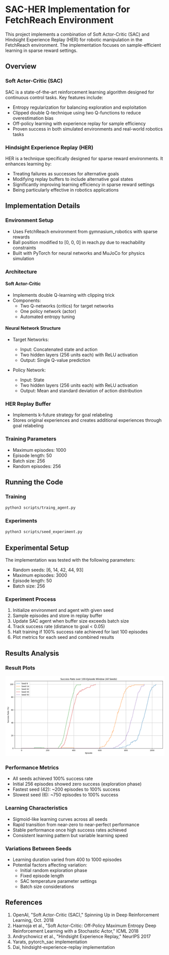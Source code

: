 # SAC-HER Implementation for FetchReach Environment

This project implements a combination of Soft Actor-Critic (SAC) and Hindsight Experience Replay (HER) for robotic manipulation in the FetchReach environment. The implementation focuses on sample-efficient learning in sparse reward settings.

## Overview

### Soft Actor-Critic (SAC)

SAC is a state-of-the-art reinforcement learning algorithm designed for continuous control tasks. Key features include:

- Entropy regularization for balancing exploration and exploitation
- Clipped double Q-technique using two Q-functions to reduce overestimation bias
- Off-policy learning with experience replay for sample efficiency
- Proven success in both simulated environments and real-world robotics tasks

### Hindsight Experience Replay (HER)

HER is a technique specifically designed for sparse reward environments. It enhances learning by:

- Treating failures as successes for alternative goals
- Modifying replay buffers to include alternative goal states
- Significantly improving learning efficiency in sparse reward settings
- Being particularly effective in robotics applications

## Implementation Details

### Environment Setup

- Uses FetchReach environment from gymnasium_robotics with sparse rewards
- Ball position modified to [0, 0, 0] in reach.py due to reachability constraints
- Built with PyTorch for neural networks and MuJoCo for physics simulation

### Architecture

#### Soft Actor-Critic
- Implements double Q-learning with clipping trick
- Components:
  - Two Q-networks (critics) for target networks
  - One policy network (actor)
  - Automated entropy tuning

#### Neural Network Structure
- Target Networks:
  - Input: Concatenated state and action
  - Two hidden layers (256 units each) with ReLU activation
  - Output: Single Q-value prediction

- Policy Network:
  - Input: State
  - Two hidden layers (256 units each) with ReLU activation
  - Output: Mean and standard deviation of action distribution

### HER Replay Buffer

- Implements k-future strategy for goal relabeling
- Stores original experiences and creates additional experiences through goal relabeling

### Training Parameters

- Maximum episodes: 1000
- Episode length: 50
- Batch size: 256
- Random episodes: 256

## Running the Code

### Training
```bash
python3 scripts/traing_agent.py
```

### Experiments
```bash
python3 scripts/seed_experiment.py
```

## Experimental Setup

The implementation was tested with the following parameters:

- Random seeds: [6, 14, 42, 44, 93]
- Maximum episodes: 3000
- Episode length: 50
- Batch size: 256

### Experiment Process
1. Initialize environment and agent with given seed
2. Sample episodes and store in replay buffer
3. Update SAC agent when buffer size exceeds batch size
4. Track success rate (distance to goal < 0.05)
5. Halt training if 100% success rate achieved for last 100 episodes
6. Plot metrics for each seed and combined results

## Results Analysis

### Result Plots
![Combined Success Rates Across Seeds](checkpoints/plots/combined_success_rates.png)

### Performance Metrics
- All seeds achieved 100% success rate
- Initial 256 episodes showed zero success (exploration phase)
- Fastest seed (42): ~200 episodes to 100% success
- Slowest seed (6): ~750 episodes to 100% success

### Learning Characteristics
- Sigmoid-like learning curves across all seeds
- Rapid transition from near-zero to near-perfect performance
- Stable performance once high success rates achieved
- Consistent learning pattern but variable learning speed

### Variations Between Seeds
- Learning duration varied from 400 to 1000 episodes
- Potential factors affecting variation:
  - Initial random exploration phase
  - Fixed episode length
  - SAC temperature parameter settings
  - Batch size considerations

## References

1. OpenAI, "Soft Actor-Critic (SAC)," Spinning Up in Deep Reinforcement Learning, Oct. 2018
2. Haarnoja et al., "Soft Actor-Critic: Off-Policy Maximum Entropy Deep Reinforcement Learning with a Stochastic Actor," ICML 2018
3. Andrychowicz et al., "Hindsight Experience Replay," NeurIPS 2017
4. Yarats, pytorch_sac implementation
5. Dai, hindsight-experience-replay implementation
